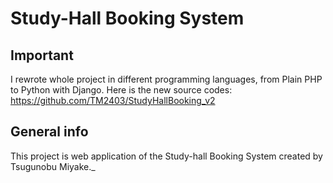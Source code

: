 # Study-Hall Booking System

## Important
I rewrote whole project in different programming languages, from Plain PHP to Python with Django.
Here is the new source codes: https://github.com/TM2403/StudyHallBooking_v2

## General info
This project is web application of the Study-hall Booking System created by Tsugunobu Miyake._
